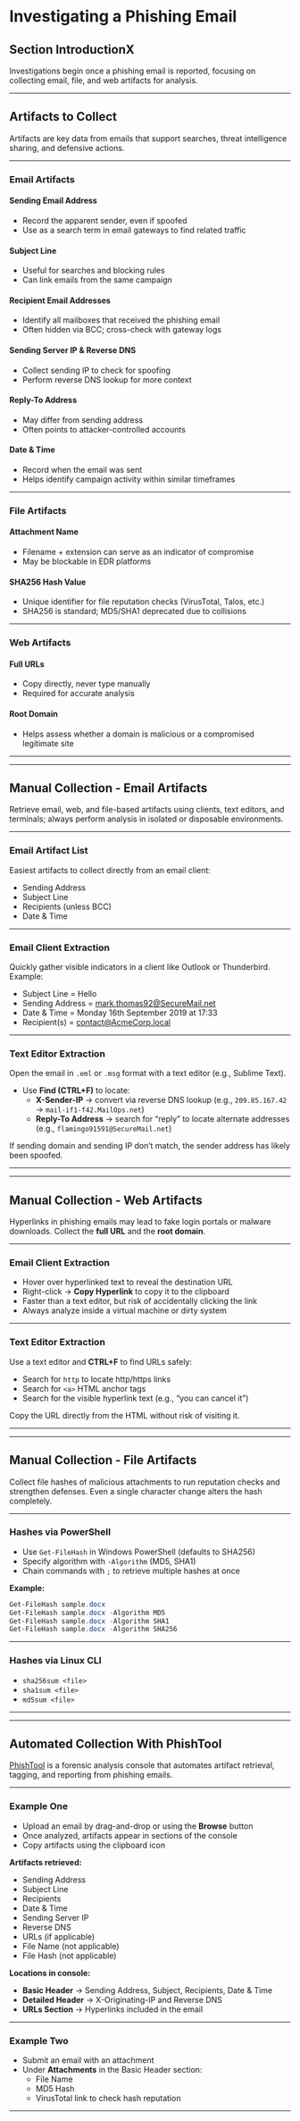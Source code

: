 # Investigating a Phishing Email

## Section IntroductionX

Investigations begin once a phishing email is reported, focusing on collecting email, file, and web artifacts for analysis.

***

## Artifacts to Collect

Artifacts are key data from emails that support searches, threat intelligence sharing, and defensive actions.

***

### Email Artifacts

#### Sending Email Address

* Record the apparent sender, even if spoofed
* Use as a search term in email gateways to find related traffic

#### Subject Line

* Useful for searches and blocking rules
* Can link emails from the same campaign

#### Recipient Email Addresses

* Identify all mailboxes that received the phishing email
* Often hidden via BCC; cross-check with gateway logs

#### Sending Server IP & Reverse DNS

* Collect sending IP to check for spoofing
* Perform reverse DNS lookup for more context

#### Reply-To Address

* May differ from sending address
* Often points to attacker-controlled accounts

#### Date & Time

* Record when the email was sent
* Helps identify campaign activity within similar timeframes

***

### File Artifacts

#### Attachment Name

* Filename + extension can serve as an indicator of compromise
* May be blockable in EDR platforms

#### SHA256 Hash Value

* Unique identifier for file reputation checks (VirusTotal, Talos, etc.)
* SHA256 is standard; MD5/SHA1 deprecated due to collisions

***

### Web Artifacts

#### Full URLs

* Copy directly, never type manually
* Required for accurate analysis

#### Root Domain

* Helps assess whether a domain is malicious or a compromised legitimate site

***

***

## Manual Collection - Email Artifacts

Retrieve email, web, and file-based artifacts using clients, text editors, and terminals; always perform analysis in isolated or disposable environments.

***

### Email Artifact List

Easiest artifacts to collect directly from an email client:

* Sending Address
* Subject Line
* Recipients (unless BCC)
* Date & Time

***

### Email Client Extraction

Quickly gather visible indicators in a client like Outlook or Thunderbird. Example:

* Subject Line = Hello
* Sending Address = [mark.thomas92@SecureMail.net](mailto:mark.thomas92@SecureMail.net)
* Date & Time = Monday 16th September 2019 at 17:33
* Recipient(s) = [contact@AcmeCorp.local](mailto:contact@AcmeCorp.local)

***

### Text Editor Extraction

Open the email in `.eml` or `.msg` format with a text editor (e.g., Sublime Text).

* Use **Find (CTRL+F)** to locate:
  * **X-Sender-IP** → convert via reverse DNS lookup (e.g., `209.85.167.42` → `mail-if1-f42.MailOps.net`)
  * **Reply-To Address** → search for “reply” to locate alternate addresses (e.g., `flamingo91591@SecureMail.net`)

If sending domain and sending IP don’t match, the sender address has likely been spoofed.

***

***

## Manual Collection - Web Artifacts

Hyperlinks in phishing emails may lead to fake login portals or malware downloads. Collect the **full URL** and the **root domain**.

***

### Email Client Extraction

* Hover over hyperlinked text to reveal the destination URL
* Right-click → **Copy Hyperlink** to copy it to the clipboard
* Faster than a text editor, but risk of accidentally clicking the link
* Always analyze inside a virtual machine or dirty system

***

### Text Editor Extraction

Use a text editor and **CTRL+F** to find URLs safely:

* Search for `http` to locate http/https links
* Search for `<a>` HTML anchor tags
* Search for the visible hyperlink text (e.g., “you can cancel it”)

Copy the URL directly from the HTML without risk of visiting it.

***

***

## Manual Collection - File Artifacts

Collect file hashes of malicious attachments to run reputation checks and strengthen defenses. Even a single character change alters the hash completely.

***

### Hashes via PowerShell

* Use `Get-FileHash` in Windows PowerShell (defaults to SHA256)
* Specify algorithm with `-Algorithm` (MD5, SHA1)
* Chain commands with `;` to retrieve multiple hashes at once

**Example:**

```powershell
Get-FileHash sample.docx
Get-FileHash sample.docx -Algorithm MD5
Get-FileHash sample.docx -Algorithm SHA1
Get-FileHash sample.docx -Algorithm SHA256
```

***

### Hashes via Linux CLI

* `sha256sum <file>`
* `sha1sum <file>`
* `md5sum <file>`

***

***

## Automated Collection With PhishTool

[PhishTool](https://app.phishtool.com/) is a forensic analysis console that automates artifact retrieval, tagging, and reporting from phishing emails.

***

### Example One

* Upload an email by drag-and-drop or using the **Browse** button
* Once analyzed, artifacts appear in sections of the console
* Copy artifacts using the clipboard icon

**Artifacts retrieved:**

* Sending Address
* Subject Line
* Recipients
* Date & Time
* Sending Server IP
* Reverse DNS
* URLs (if applicable)
* File Name (not applicable)
* File Hash (not applicable)

**Locations in console:**

* **Basic Header** → Sending Address, Subject, Recipients, Date & Time
* **Detailed Header** → X-Originating-IP and Reverse DNS
* **URLs Section** → Hyperlinks included in the email

***

### Example Two

* Submit an email with an attachment
* Under **Attachments** in the Basic Header section:
  * File Name
  * MD5 Hash
  * VirusTotal link to check hash reputation

***
